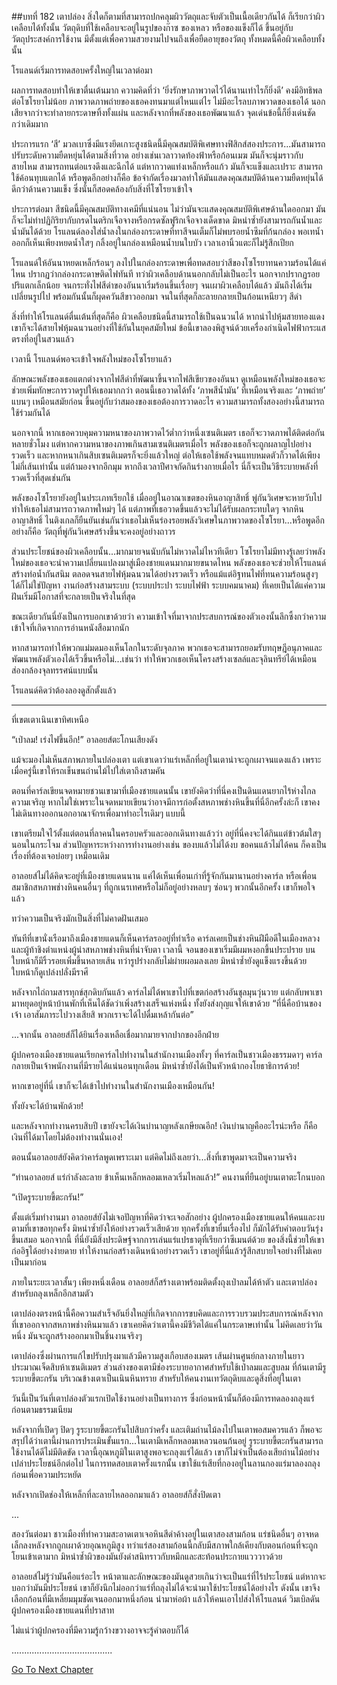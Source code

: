 ##บทที่ 182 เตาปล่อง
สิ่งใดก็ตามที่สามารถปกคลุมผิววัตถุและจับตัวเป็นเนื้อเดียวกันได้ ก็เรียกว่าผิวเคลือบได้ทั้งนั้น วัตถุดิบที่ใช้เคลือบจะอยู่ในรูปของก๊าซ ของเหลว หรือของแข็งก็ได้ ขึ้นอยู่กับวัตถุประสงค์การใช้งาน มีตั้งแต่เพื่อความสวยงามไปจนถึงเพื่อยืดอายุของวัตถุ ทั้งหมดนี้คือผิวเคลือบทั้งนั้น


โรแลนด์เริ่มการทดสอบครั้งใหญ่ในเวลาต่อมา


ผลการทดสอบทำให้เขาตื่นเต้นมาก ความคิดที่ว่า ‘ยิ่งรักษาภาพวาดไว้ได้นานเท่าไรก็ยิ่งดี’ คงมีอิทธิพลต่อโซโรยาไม่น้อย ภาพวาดภาพถ่ายของเธอคงทนมาแต่ไหนแต่ไร ไม่มีอะไรลบภาพวาดของเธอได้ นอกเสียจากว่าจะทำลายกระดาษทิ้งทั้งแผ่น และหลังจากที่พลังของเธอพัฒนาแล้ว จุดเด่นข้อนี้ก็ยิ่งเด่นชัดกว่าเดิมมาก


ประการแรก ‘สี’ มวลเบาซึ่งมีแรงยึดเกาะสูงชนิดนี้มีคุณสมบัติพิเศษทางฟิสิกส์สองประการ...มันสามารถปรับระดับความยืดหยุ่นได้ตามสิ่งที่วาด อย่างเช่นเวลาวาดท้องฟ้าหรือก้อนเมฆ มันก็จะนุ่มราวกับสายไหม สามารถทนต่อแรงดึงและฉีกได้ แต่หากวาดแท่งเหล็กหรือแก้ว มันก็จะแข็งและเปราะ สามารถใช้ค้อนทุบแตกได้ หรือพูดอีกอย่างก็คือ ข้อจำกัดเรื่องมวลทำให้มันแสดงคุณสมบัติด้านความยืดหยุ่นได้ดีกว่าด้านความแข็ง ซึ่งนั่นก็สอดคล้องกับสิ่งที่โซโรยาเข้าใจ


ประการต่อมา สีชนิดนี้มีคุณสมบัติทางเคมีที่แน่นอน ไม่ว่ามันจะแสดงคุณสมบัติพิเศษด้านใดออกมา มันก็จะไม่ทำปฏิกิริยากับกรดไนตริกเจือจางหรือกรดซัลฟูริกเจือจางเด็ดขาด มิหนำซ้ำยังสามารถกันน้ำและน้ำมันได้ด้วย โรแลนด์ลองใส่น้ำลงในกล่องกระดาษที่ทาสีจนเต็มก็ไม่พบรอยน้ำซึมที่ก้นกล่อง พอเทน้ำออกก็เห็นเพียงหยดน้ำใสๆ กลิ้งอยู่ในกล่องเหมือนน้ำบนใบบัว เวลาเอานิ้วแตะก็ไม่รู้สึกเปียก


โรแลนด์ให้อันนาหยดเหล็กร้อนๆ ลงไปในกล่องกระดาษเพื่อทดสอบว่าสีของโซโรยาทนความร้อนได้แค่ไหน ปรากฏว่ากล่องกระดาษติดไฟทันที ทว่าผิวเคลือบด้านนอกกลับไม่เป็นอะไร นอกจากปรากฏรอยปริแตกเล็กน้อย จนกระทั่งไฟสีดำของอันนาเริ่มร้อนขึ้นเรื่อยๆ จนเผาผิวเคลือบได้แล้ว มันถึงได้เริ่มเปลี่ยนรูปไป พร้อมกันนั้นก็ผุดควันสีขาวออกมา จนในที่สุดก็ละลายกลายเป็นก้อนเหนียวๆ สีดำ


สิ่งที่ทำให้โรแลนด์ตื่นเต้นที่สุดก็คือ ผิวเคลือบชนิดนี้สามารถใช้เป็นฉนวนได้ หากนำไปหุ้มสายทองแดง เขาก็จะได้สายไฟหุ้มฉนวนอย่างที่ใช้กันในยุคสมัยใหม่ ข้อนี้เขาลองพิสูจน์ด้วยเครื่องกำเนิดไฟฟ้ากระแสตรงที่อยู่ในสวนแล้ว


เวลานี้ โรแลนด์พอจะเข้าใจพลังใหม่ของโซโรยาแล้ว


ลักษณะพลังของเธอแตกต่างจากไฟสีดำที่พัฒนาขึ้นจากไฟสีเขียวของอันนา ดูเหมือนพลังใหม่ของเธอจะช่วยเพิ่มทักษะการวาดรูปให้เธอมากกว่า ตอนนี้เธอวาดได้ทั้ง ‘ภาพสีน้ำมัน’ ที่เหมือนจริงและ ‘ภาพถ่าย’ แบนๆ เหมือนสมัยก่อน ขึ้นอยู่กับว่าสมองของเธอต้องการวาดอะไร ความสามารถทั้งสองอย่างนี้สามารถใช้ร่วมกันได้


นอกจากนี้ หากเธอควบคุมความหนาของภาพวาดไว้ต่ำกว่าหนึ่งเซนติเมตร เธอก็จะวาดภาพได้ติดต่อกันหลายชั่วโมง แต่หากความหนาของภาพเกินสามเซนติเมตรเมื่อไร พลังของเธอก็จะถูกผลาญไปอย่างรวดเร็ว และหากหนาเกินสิบเซนติเมตรก็จะยิ่งแล้วใหญ่ ต่อให้เธอใช้พลังจนแทบหมดตัวก็วาดได้เพียงไม่กี่เส้นเท่านั้น แต่ถ้ามองจากอีกมุม หากถึงเวลาปีศาจกัดกินร่างกายเมื่อไร นี่ก็จะเป็นวิธีระบายพลังที่รวดเร็วที่สุดเช่นกัน


พลังของโซโรยายังอยู่ในประเภทเรียกใช้ เมื่ออยู่ในอาณาเขตของหินอาญาสิทธิ์ พู่กันวิเศษจะหายวับไป ทำให้เธอไม่สามารถวาดภาพใหม่ๆ ได้ แต่ภาพที่เธอวาดขึ้นแล้วจะไม่ได้รับผลกระทบใดๆ จากหินอาญาสิทธิ์ ไนติงเกลก็ยืนยันเช่นกันว่าเธอไม่เห็นร่องรอยพลังวิเศษในภาพวาดของโซโรยา...หรือพูดอีกอย่างก็คือ วัตถุที่พู่กันวิเศษสร้างขึ้นจะคงอยู่อย่างถาวร


ส่วนประโยชน์ของผิวเคลือบนั้น...มากมายจนนับกันไม่หวาดไม่ไหวทีเดียว โซโรยาไม่มีทางรู้เลยว่าพลังใหม่ของเธอจะนำความเปลี่ยนแปลงมาสู่เมืองชายแดนมากมายขนาดไหน พลังของเธอจะช่วยให้โรแลนด์สร้างท่อน้ำกันสนิม ตลอดจนสายไฟหุ้มฉนวนได้อย่างรวดเร็ว หรือแม้แต่อิฐทนไฟที่ทนความร้อนสูงๆ ได้ก็ไม่ใช่ปัญหา งานก่อสร้างสามระบบ (ระบบประปา ระบบไฟฟ้า ระบบคมนาคม) ที่เคยเป็นได้แค่ความฝันเริ่มมีโอกาสที่จะกลายเป็นจริงในที่สุด


ขณะเดียวกันนี่ยังเป็นการบอกเขาด้วยว่า ความเข้าใจที่มาจากประสบการณ์ของตัวเองนั้นลึกซึ้งกว่าความเข้าใจที่เกิดจากการอ่านหนังสือมากนัก


หากสามารถทำให้พวกแม่มดมองเห็นโลกในระดับจุลภาค พวกเธอจะสามารถยอมรับทฤษฎีอนุภาคและพัฒนาพลังตัวเองได้เร็วขึ้นหรือไม่...เช่นว่า ทำให้พวกเธอเห็นโครงสร้างเซลล์และจุลินทรีย์ได้เหมือนส่องกล้องจุลทรรศน์แบบนั้น


โรแลนด์คิดว่าต้องลองดูสักตั้งแล้ว


********************


ที่เขตเตาเนินเขาทิศเหนือ


“เป่าลม! เร่งไฟขึ้นอีก!” อาลอยส์ตะโกนเสียงดัง


แม้จะมองไม่เห็นสภาพภายในปล่องเตา แต่เขาเดาว่าแร่เหล็กที่อยู่ในเตาน่าจะถูกเผาจนแดงแล้ว เพราะเมื่อครู่นี้เขาให้รถเข็นขนถ่านไม้ไปใส่เตาถึงสามคัน


ตอนที่คาร์ลเขียนจดหมายชวนเขามาที่เมืองชายแดนนั้น เขายังคิดว่าที่นี่คงเป็นดินแดนยากไร้ห่างไกลความเจริญ หากไม่ใช่เพราะในจดหมายเขียนว่าอาจมีการก่อตั้งสหภาพช่างหินขึ้นที่นี่อีกครั้งล่ะก็ เขาคงไม่เดินทางออกนอกอาณาจักรเพื่อมาทำอะไรเดิมๆ แบบนี้


เขาเตรียมใจไว้ตั้งแต่ตอนที่ลาคนในครอบครัวและออกเดินทางแล้วว่า อยู่ที่นี่คงจะได้กินแต่ข้าวต้มใสๆ นอนในกระโจม ส่วนปัญหาระหว่างการทำงานอย่างเช่น ของบแล้วไม่ได้งบ ขอคนแล้วไม่ได้คน ก็คงเป็นเรื่องที่ต้องเจอบ่อยๆ เหมือนเดิม


อาลอยส์ไม่ได้คิดจะอยู่ที่เมืองชายแดนนาน แค่ได้เห็นเพื่อนเก่าที่รู้จักกันมานานอย่างคาร์ล หรือเพื่อนสมาชิกสหภาพช่างหินคนอื่นๆ ที่ถูกเนรเทศหรือไม่ก็อยู่อย่างหลบๆ ซ่อนๆ พวกนั้นอีกครั้ง เขาก็พอใจแล้ว


ทว่าความเป็นจริงมักเป็นสิ่งที่ไม่คาดฝันเสมอ


ทันทีที่เขานั่งเรือมาถึงเมืองชายแดนก็เห็นคาร์ลรออยู่ที่ท่าเรือ คาร์ลเคยเป็นช่างหินฝีมือดีในเมืองหลวงและผู้ท้าชิงตำแหน่งผู้นำสหภาพช่างหินที่น่าจับตา เวลานี้ จอนของเขาเริ่มมีผมหงอกขึ้นประปราย บนใบหน้าก็มีริ้วรอยเพิ่มขึ้นหลายเส้น ทว่ารูปร่างกลับไม่ผ่ายผอมลงเลย มิหนำซ้ำยังดูแข็งแรงขึ้นด้วย ใบหน้าก็ดูเปล่งปลั่งมีราศี


หลังจากไถ่ถามสารทุกข์สุกดิบกันแล้ว คาร์ลไม่ได้พาเขาไปที่เขตก่อสร้างอันชุลมุนวุ่นวาย แต่กลับพาเขามาหยุดอยู่หน้าบ้านพักที่เห็นได้ชัดว่าเพิ่งสร้างเสร็จแห่งหนึ่ง ทั้งยังส่งกุญแจให้เขาด้วย “ที่นี่คือบ้านของเจ้า เอาสัมภาระไปวางเสียสิ พวกเราจะได้ไปดื่มเหล้ากันต่อ”


...จากนั้น อาลอยส์ก็ได้ยินเรื่องเหลือเชื่อมากมายจากปากของอีกฝ่าย


ผู้ปกครองเมืองชายแดนเรียกคาร์ลไปทำงานในสำนักงานเมืองทั้งๆ ที่คาร์ลเป็นชาวเมืองธรรมดาๆ คาร์ลกลายเป็นเจ้าพนักงานที่มีรายได้แน่นอนทุกเดือน มิหนำซ้ำยังได้เป็นหัวหน้ากองโยธาธิการด้วย!


หากเขาอยู่ที่นี่ เขาก็จะได้เข้าไปทำงานในสำนักงานเมืองเหมือนกัน!


ทั้งยังจะได้บ้านพักด้วย!


และหลังจากทำงานครบสิบปี เขายังจะได้เงินบำนาญหลังเกษียณอีก! เงินบำนาญคืออะไรน่ะหรือ ก็คือเงินที่ได้มาโดยไม่ต้องทำงานนั่นเอง!


ตอนนั้นอาลอยส์ยังคิดว่าคาร์ลพูดเพราะเมา แต่คิดไม่ถึงเลยว่า...สิ่งที่เขาพูดมาจะเป็นความจริง


“ท่านอาลอยส์ แร่กำลังละลาย ข้าเห็นเหล็กหลอมเหลวเริ่มไหลแล้ว!” คนงานที่ยืนอยู่บนเตาตะโกนบอก


“เปิดรูระบายขี้ตะกรัน!”


ตั้งแต่เริ่มทำงานมา อาลอยส์ยังไม่เจอปัญหาที่คิดว่าจะเจอสักอย่าง ผู้ปกครองเมืองชายแดนให้คนและงบตามที่เขาขอทุกครั้ง มิหนำซ้ำยังให้อย่างรวดเร็วเสียด้วย ทุกครั้งที่เขายื่นเรื่องไป ก็มักได้รับคำตอบวันรุ่งขึ้นเสมอ นอกจากนี้ ที่นี่ยังมีสิ่งประดิษฐ์จากการเล่นแร่แปรธาตุที่เรียกว่าซีเมนต์ด้วย ของสิ่งนี้ช่วยให้เขาก่ออิฐได้อย่างง่ายดาย ทำให้งานก่อสร้างเดินหน้าอย่างรวดเร็ว เขาอยู่ที่นี่แล้วรู้สึกสบายใจอย่างที่ไม่เคยเป็นมาก่อน


ภายในระยะเวลาสั้นๆ เพียงหนึ่งเดือน อาลอยส์ก็สร้างเตาพร้อมติดตั้งถุงเป่าลมได้ห้าตัว และเตาปล่องสำหรับถลุงเหล็กอีกสามตัว


เตาปล่องตรงหน้านี้คือความสำเร็จอันยิ่งใหญ่ที่เกิดจากการขบคิดและการรวบรวมประสบการณ์หลังจากที่เขาออกจากสหภาพช่างหินมาแล้ว เขาเคยคิดว่าเตานี้คงมีชีวิตได้แค่ในกระดาษเท่านั้น ไม่คิดเลยว่าวันหนึ่ง มันจะถูกสร้างออกมาเป็นชิ้นงานจริงๆ


เตาปล่องซึ่งผ่านการแก้ไขปรับปรุงมาแล้วมีความสูงเกือบสองเมตร เส้นผ่านศูนย์กลางภายในยาวประมาณเจ็ดสิบห้าเซนติเมตร ส่วนล่างของเตามีช่องระบายอากาศสำหรับใช้เป่าลมและสูบลม ที่ก้นเตามีรูระบายขี้ตะกรัน บริเวณข้างเตาเป็นเนินหินทราย สำหรับให้คนงานเทวัตถุดิบและดูสิ่งที่อยู่ในเตา


วันนี้เป็นวันที่เตาปล่องตัวแรกเปิดใช้งานอย่างเป็นทางการ ซึ่งก่อนหน้านั้นก็ต้องมีการทดลองถลุงแร่ก่อนตามธรรมเนียม


หลังจากที่เปิดๆ ปิดๆ รูระบายขี้ตะกรันไปสิบกว่าครั้ง และเติมถ่านไม้ลงไปในเตาพอสมควรแล้ว ก็พอจะสรุปได้ว่าเตานี้ผ่านการประเมินขั้นแรก...ในเตามีเหล็กหลอมเหลวนอนก้นอยู่ รูระบายขี้ตะกรันสามารถใช้งานได้ดีไม่มีติดขัด เวลานี้อุณหภูมิในเตาสูงพอจะถลุงแร่ได้แล้ว เขาก็ไม่จำเป็นต้องเสียถ่านไม้อย่างเปล่าประโยชน์อีกต่อไป ในการทดสอบเตาครั้งแรกนั้น เขาใช้แร่เสียที่กองอยู่ในลานกองแร่มาลองถลุงก่อนเพื่อความประหยัด


หลังจากเปิดช่องให้เหล็กที่ละลายไหลออกมาแล้ว อาลอยส์ก็สั่งปิดเตา


...


สองวันต่อมา ชาวเมืองที่ทำความสะอาดเตาเจอหินสีดำค้างอยู่ในเตาสองสามก้อน แร่ชนิดอื่นๆ อาจหดเล็กลงหลังจากถูกเผาด้วยอุณหภูมิสูง ทว่าแร่สองสามก้อนนี้กลับมีสภาพใกล้เคียงกับตอนก่อนที่จะถูกโยนเข้าเตามาก มิหนำซ้ำผิวของมันยังดำสนิทราวกับหมึกและสะท้อนประกายแวววาวด้วย


อาลอยส์ไม่รู้ว่ามันคือแร่อะไร หน้าตาและลักษณะของมันดูสวยเกินว่าจะเป็นแร่ที่ไร้ประโยชน์ แต่หากจะบอกว่ามันมีประโยชน์ เขาก็ยังนึกไม่ออกว่าแร่ที่ถลุงไม่ได้จะนำมาใช้ประโยชน์ได้อย่างไร ดังนั้น เขาจึงเลือกก้อนที่มีเหลี่ยมมุมชัดเจนออกมาหนึ่งก้อน นำมาห่อผ้า แล้วให้คนเอาไปส่งให้โรแลนด์ วิมเบิลดัน ผู้ปกครองเมืองชายแดนที่ปราสาท


ไม่แน่ว่าผู้ปกครองที่มีความรู้กว้างขวางอาจจะรู้คำตอบก็ได้


........................................







[Go To Next Chapter]( ./95.md)